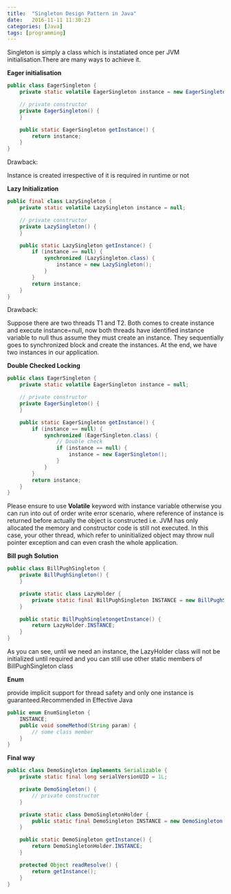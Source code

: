 ```yaml
---
title:  "Singleton Design Pattern in Java"
date:   2016-11-11 11:30:23
categories: [Java]
tags: [programming]
---
```

Singleton is simply a class which is instatiated once per JVM initialisation.There are many ways to achieve it.

**Eager initialisation**

```java
public class EagerSingleton {
	private static volatile EagerSingleton instance = new EagerSingleton();

	// private constructor
	private EagerSingleton() {
	}

	public static EagerSingleton getInstance() {
		return instance;
	}
}
```

Drawback:

Instance is created irrespective of it is required in runtime or not

**Lazy Initialization**

```java
public final class LazySingleton {
	private static volatile LazySingleton instance = null;

	// private constructor
	private LazySingleton() {
	}

	public static LazySingleton getInstance() {
		if (instance == null) {
			synchronized (LazySingleton.class) {
				instance = new LazySingleton();
			}
		}
		return instance;
	}
}
```

Drawback:

Suppose there are two threads T1 and T2. Both comes to create instance and execute instance=null, 
now both threads have identified instance variable to null thus assume they must create an instance. 
They sequentially goes to synchronized block and create the instances. At the end, 
we have two instances in our application.

**Double Checked Locking**

```java
public class EagerSingleton {
	private static volatile EagerSingleton instance = null;

	// private constructor
	private EagerSingleton() {
	}

	public static EagerSingleton getInstance() {
		if (instance == null) {
			synchronized (EagerSingleton.class) {
				// Double check
				if (instance == null) {
					instance = new EagerSingleton();
				}
			}
		}
		return instance;
	}
}
```

Please ensure to use **Volatile** keyword with instance variable otherwise you can run into out of order write error scenario, where reference of instance is returned before actually the object is constructed i.e. JVM has only allocated the memory and constructor code is still not executed. In this case, your other thread, which refer to uninitialized object may throw null pointer exception and can even crash the whole application.

**Bill pugh Solution**

```java
public class BillPughSingleton {
	private BillPughSingleton() {
	}

	private static class LazyHolder {
		private static final BillPughSingleton INSTANCE = new BillPughSingleton();
	}

	public static BillPughSingletongetInstance() {
		return LazyHolder.INSTANCE;
	}
}
```

As you can see, until we need an instance, the LazyHolder class will not be initialized until required and you can still use other static members of BillPughSingleton class

**Enum**

provide implicit support for thread safety and only one instance is guaranteed.Recommended in Effective Java

```java
public enum EnumSingleton {
	INSTANCE;
	public void someMethod(String param) {
		// some class member
	}
}
```

**Final way**

```java
public class DemoSingleton implements Serializable {
	private static final long serialVersionUID = 1L;

	private DemoSingleton() {
		// private constructor
	}

	private static class DemoSingletonHolder {
		public static final DemoSingleton INSTANCE = new DemoSingleton();
	}

	public static DemoSingleton getInstance() {
		return DemoSingletonHolder.INSTANCE;
	}

	protected Object readResolve() {
		return getInstance();
	}
}
```
